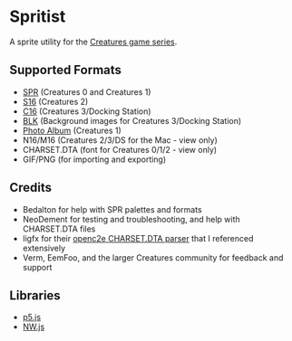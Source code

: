 # Spritist
A sprite utility for the [Creatures game series](https://creatures.wiki/).

## Supported Formats
* [SPR](https://creatures.wiki/SPR_files) (Creatures 0 and Creatures 1)
* [S16](https://creatures.wiki/S16_files) (Creatures 2)
* [C16](https://creatures.wiki/C16_files) (Creatures 3/Docking Station)
* [BLK](https://creatures.wiki/BLK_files) (Background images for Creatures 3/Docking Station)
* [Photo Album](https://sheeslostknowledge.blogspot.com/2014/12/extracting-information-from-creatures-1.html) (Creatures 1)
* N16/M16 (Creatures 2/3/DS for the Mac - view only)
* CHARSET.DTA (font for Creatures 0/1/2 - view only)
* GIF/PNG (for importing and exporting)

## Credits
* Bedalton for help with SPR palettes and formats
* NeoDement for testing and troubleshooting, and help with CHARSET.DTA files
* ligfx for their [openc2e CHARSET.DTA parser](https://github.com/openc2e/openc2e/blob/main/src/fileformats/charsetdta.cpp) that I referenced extensively
* Verm, EemFoo, and the larger Creatures community for feedback and support

## Libraries
* [p5.js](https://p5js.org/)
* [NW.js](https://nwjs.io/)